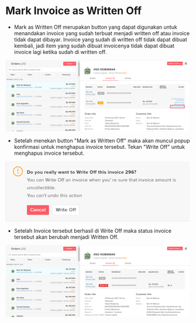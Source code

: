 # Mark Invoice as Written Off

* Mark as Written Off merupakan button yang dapat digunakan untuk menandakan invoice yang sudah terbuat menjadi written off atau invoice tidak dapat dibayar. Invoice yang sudah di written off tidak dapat dibuat kembali, jadi item yang sudah dibuat invoicenya tidak dapat dibuat invoice lagi ketika sudah di written off.

![](../../.gitbook/assets/image%20%2823%29.png)

* Setelah menekan button "Mark as Written Off" maka akan muncul popup konfirmasi untuk menghapus invoice tersebut. Tekan "Write Off" untuk menghapus invoice tersebut.

![](../../.gitbook/assets/image%20%2820%29.png)

* Setelah Invoice tersebut berhasil di Write Off maka status invoice tersebut akan berubah menjadi Written Off.

![](../../.gitbook/assets/image%20%28264%29.png)


